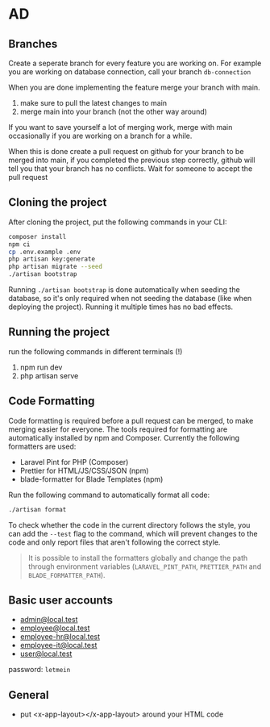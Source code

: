 # AD

## Branches

Create a seperate branch for every feature you are working on.
For example you are working on database connection, call your branch `db-connection`

When you are done implementing the feature merge your branch with main.

1. make sure to pull the latest changes to main
2. merge main into your branch (not the other way around)

If you want to save yourself a lot of merging work, merge with main occasionally if you are working on a branch for a while.

When this is done create a pull request on github for your branch to be merged into main, if you completed the previous step correctly,
github will tell you that your branch has no conflicts. Wait for someone to accept the pull request

## Cloning the project

After cloning the project, put the following commands in your CLI:

```sh
composer install
npm ci
cp .env.example .env
php artisan key:generate
php artisan migrate --seed
./artisan bootstrap
```

Running `./artisan bootstrap` is done automatically when seeding the database, so it's only required
when not seeding the database (like when deploying the project). Running it multiple times has no
bad effects.

## Running the project

run the following commands in different terminals (!)

1. npm run dev
2. php artisan serve

## Code Formatting

Code formatting is required before a pull request can be merged, to make merging easier for
everyone. The tools required for formatting are automatically installed by npm and Composer.
Currently the following formatters are used:

-   Laravel Pint for PHP (Composer)
-   Prettier for HTML/JS/CSS/JSON (npm)
-   blade-formatter for Blade Templates (npm)

Run the following command to automatically format all code:

```sh
./artisan format
```

To check whether the code in the current directory follows the style, you can add the `--test` flag
to the command, which will prevent changes to the code and only report files that aren't following
the correct style.

> It is possible to install the formatters globally and change the path through environment
> variables (`LARAVEL_PINT_PATH`, `PRETTIER_PATH` and `BLADE_FORMATTER_PATH`).

## Basic user accounts

-   admin@local.test
-   employee@local.test
-   employee-hr@local.test
-   employee-it@local.test
-   user@local.test

password: `letmein`

## General

-   put \<x-app-layout>\</x-app-layout> around your HTML code
